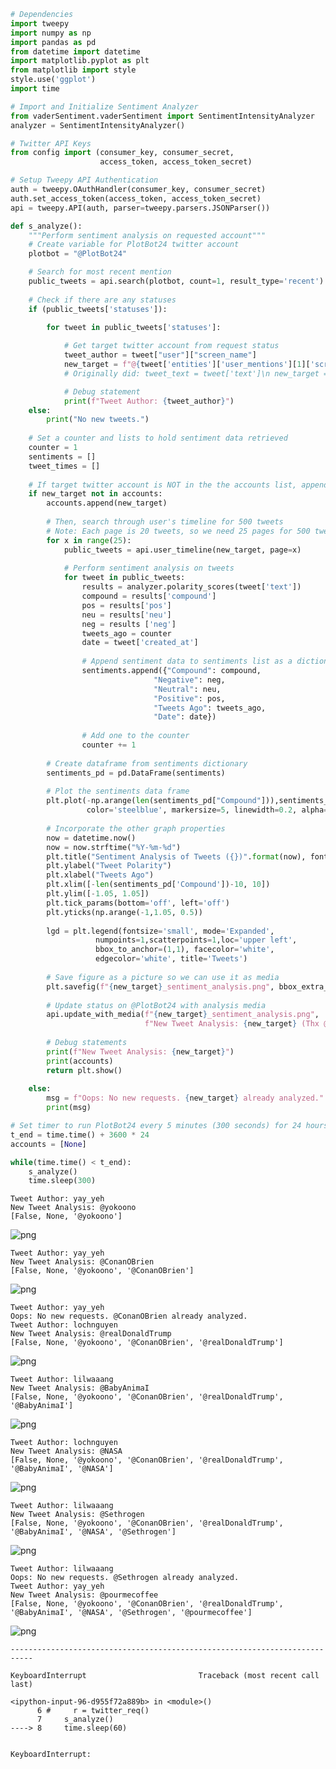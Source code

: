 

```python
# Dependencies
import tweepy
import numpy as np
import pandas as pd
from datetime import datetime
import matplotlib.pyplot as plt
from matplotlib import style
style.use('ggplot')
import time

# Import and Initialize Sentiment Analyzer
from vaderSentiment.vaderSentiment import SentimentIntensityAnalyzer
analyzer = SentimentIntensityAnalyzer()

# Twitter API Keys
from config import (consumer_key, consumer_secret, 
                    access_token, access_token_secret)

# Setup Tweepy API Authentication
auth = tweepy.OAuthHandler(consumer_key, consumer_secret)
auth.set_access_token(access_token, access_token_secret)
api = tweepy.API(auth, parser=tweepy.parsers.JSONParser())
```


```python
def s_analyze():
    """Perform sentiment analysis on requested account"""
    # Create variable for PlotBot24 twitter account
    plotbot = "@PlotBot24"

    # Search for most recent mention
    public_tweets = api.search(plotbot, count=1, result_type='recent')
    
    # Check if there are any statuses
    if (public_tweets['statuses']):
        
        for tweet in public_tweets['statuses']:

            # Get target twitter account from request status
            tweet_author = tweet["user"]["screen_name"]
            new_target = f"@{tweet['entities']['user_mentions'][1]['screen_name']}"
            # Originally did: tweet_text = tweet['text']\n new_target = tweet_text[20:], but above line of code is safer 

            # Debug statement
            print(f"Tweet Author: {tweet_author}")
    else:
        print("No new tweets.")
        
    # Set a counter and lists to hold sentiment data retrieved
    counter = 1
    sentiments = []
    tweet_times = []
    
    # If target twitter account is NOT in the the accounts list, append it
    if new_target not in accounts:
        accounts.append(new_target)
        
        # Then, search through user's timeline for 500 tweets
        # Note: Each page is 20 tweets, so we need 25 pages for 500 tweets
        for x in range(25):      
            public_tweets = api.user_timeline(new_target, page=x)
            
            # Perform sentiment analysis on tweets
            for tweet in public_tweets:
                results = analyzer.polarity_scores(tweet['text'])
                compound = results['compound']
                pos = results['pos']
                neu = results['neu']
                neg = results ['neg']
                tweets_ago = counter
                date = tweet['created_at']
                
                # Append sentiment data to sentiments list as a dictionary
                sentiments.append({"Compound": compound,
                                "Negative": neg,
                                "Neutral": neu,
                                "Positive": pos,
                                "Tweets Ago": tweets_ago,
                                "Date": date})
                
                # Add one to the counter
                counter += 1
                
        # Create dataframe from sentiments dictionary
        sentiments_pd = pd.DataFrame(sentiments)
        
        # Plot the sentiments data frame
        plt.plot(-np.arange(len(sentiments_pd["Compound"])),sentiments_pd["Compound"], marker="o", 
                 color='steelblue', markersize=5, linewidth=0.2, alpha=0.65, label=f"{new_target}")
        
        # Incorporate the other graph properties
        now = datetime.now()
        now = now.strftime("%Y-%m-%d")
        plt.title("Sentiment Analysis of Tweets ({})".format(now), fontdict={'fontsize':12})
        plt.ylabel("Tweet Polarity")
        plt.xlabel("Tweets Ago")
        plt.xlim([-len(sentiments_pd['Compound'])-10, 10])
        plt.ylim([-1.05, 1.05])
        plt.tick_params(bottom='off', left='off')
        plt.yticks(np.arange(-1,1.05, 0.5))
        
        lgd = plt.legend(fontsize='small', mode='Expanded', 
                   numpoints=1,scatterpoints=1,loc='upper left', 
                   bbox_to_anchor=(1,1), facecolor='white',
                   edgecolor='white', title='Tweets')
        
        # Save figure as a picture so we can use it as media 
        plt.savefig(f"{new_target}_sentiment_analysis.png", bbox_extra_artists=(lgd,), bbox_inches='tight')
        
        # Update status on @PlotBot24 with analysis media
        api.update_with_media(f"{new_target}_sentiment_analysis.png", 
                              f"New Tweet Analysis: {new_target} (Thx @{tweet_author}!)")
        
        # Debug statements
        print(f"New Tweet Analysis: {new_target}")
        print(accounts)
        return plt.show()
            
    else: 
        msg = f"Oops: No new requests. {new_target} already analyzed."
        print(msg)
```


```python
# Set timer to run PlotBot24 every 5 minutes (300 seconds) for 24 hours
t_end = time.time() + 3600 * 24
accounts = [None]

while(time.time() < t_end):
    s_analyze()
    time.sleep(300)
```

    Tweet Author: yay_yeh
    New Tweet Analysis: @yokoono
    [False, None, '@yokoono']



![png](PlotBot24_files/PlotBot24_2_1.png)


    Tweet Author: yay_yeh
    New Tweet Analysis: @ConanOBrien
    [False, None, '@yokoono', '@ConanOBrien']



![png](PlotBot24_files/PlotBot24_2_3.png)


    Tweet Author: yay_yeh
    Oops: No new requests. @ConanOBrien already analyzed.
    Tweet Author: lochnguyen
    New Tweet Analysis: @realDonaldTrump
    [False, None, '@yokoono', '@ConanOBrien', '@realDonaldTrump']



![png](PlotBot24_files/PlotBot24_2_5.png)


    Tweet Author: lilwaaang
    New Tweet Analysis: @BabyAnimaI
    [False, None, '@yokoono', '@ConanOBrien', '@realDonaldTrump', '@BabyAnimaI']



![png](PlotBot24_files/PlotBot24_2_7.png)


    Tweet Author: lochnguyen
    New Tweet Analysis: @NASA
    [False, None, '@yokoono', '@ConanOBrien', '@realDonaldTrump', '@BabyAnimaI', '@NASA']



![png](PlotBot24_files/PlotBot24_2_9.png)


    Tweet Author: lilwaaang
    New Tweet Analysis: @Sethrogen
    [False, None, '@yokoono', '@ConanOBrien', '@realDonaldTrump', '@BabyAnimaI', '@NASA', '@Sethrogen']



![png](PlotBot24_files/PlotBot24_2_11.png)


    Tweet Author: lilwaaang
    Oops: No new requests. @Sethrogen already analyzed.
    Tweet Author: yay_yeh
    New Tweet Analysis: @pourmecoffee
    [False, None, '@yokoono', '@ConanOBrien', '@realDonaldTrump', '@BabyAnimaI', '@NASA', '@Sethrogen', '@pourmecoffee']



![png](PlotBot24_files/PlotBot24_2_13.png)



    ---------------------------------------------------------------------------

    KeyboardInterrupt                         Traceback (most recent call last)

    <ipython-input-96-d955f72a889b> in <module>()
          6 #     r = twitter_req()
          7     s_analyze()
    ----> 8     time.sleep(60)
    

    KeyboardInterrupt: 

